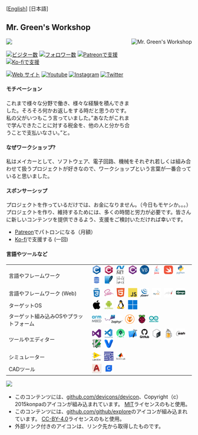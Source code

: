 [[English](README.md#readme)] [日本語]

## Mr. Green's Workshop

[<img align="right" height="250" alt="Mr. Green's Workshop" src="https://avatars.githubusercontent.com/u/76992231?v=4" />](README-jp.md#readme)

[<img width="450" src="https://github-readme-stats.vercel.app/api?username=MrGreensWorkshop&show_icons=true&hide_border=true">](README-jp.md#readme)

[![ビジター数](https://visitor-badge.laobi.icu/badge?page_id=MrGreensWorkshop.MrGreensWorkshop)](README-jp.md#readme)
[![フォロワー数](https://img.shields.io/github/followers/MrGreensWorkshop?label=Followers&style=badge)](README-jp.md#readme)
[![Patreonで支援](https://shields.io/badge/Patreon-Tip%20me-blue?logo=Patreon)](https://patreon.com/MrGreenWorkshop "Patreonで支援")
[![Ko-fiで支援](https://shields.io/badge/Ko--fi-Tip%20me-blue?logo=kofi)](https://www.ko-fi.com/MrGreenWorkshop "Ko-fiで支援")

[![Web サイト](https://shields.io/badge/MrGreensWorkshop.com-gray)](https://www.mrgreensworkshop.com/ja "MrGreensWorkshop.com")
[![Youtube](https://shields.io/badge/Youtube-gray?logo=youtube)](https://www.youtube.com/channel/UCdqu4izMniyz_WOCp-OO0uQ)
[![Instagram](https://shields.io/badge/instagram-gray?logo=Instagram)](https://www.instagram.com/mrgreenworkshop)
[![Twitter](https://shields.io/badge/Twitter-gray?logo=twitter)](https://twitter.com/MrGreenWrkshop)

#### モチベーション

これまで様々な分野で働き、様々な経験を積んできました。そろそろ何かお返しをする時だと思うのです。私の父がいつもこう言っていました。”あなたがこれまで学んできたことに対する税金を、他の人と分かち合うことで支払いなさい。”と。

#### なぜワークショップ?

私はメイカーとして、ソフトウェア、電子回路、機械をそれぞれ若しくは組み合わせて扱うプロジェクトが好きなので、ワークショップという言葉が一番合っていると思いました。

#### スポンサーシップ

プロジェクトを作っているだけでは、お金になりません。（今日もモヤシか。。。）プロジェクトを作り、維持するためには、多くの時間と労力が必要です。皆さんに新しいコンテンツを提供できるよう、支援をご検討いただければ幸いです。

- [Patreon](https://patreon.com/MrGreenWorkshop "パトロンになる")でパトロンになる（月額）
- [Ko-fi](https://www.ko-fi.com/MrGreenWorkshop "Patreonで支援")で支援する (一回)

#### 言語やツールなど

|  |  |
| :------ | ------------------ |
| 言語やフレームワーク | [<img src="icons/github/devicons-devicon/c-original.svg" title="C" alt="C" width="25" height="25"/>](README-jp.md#言語やツールなど)&nbsp; [<img src="icons/github/devicons-devicon/cplusplus-original.svg" title="C++" alt="C++" width="25" height="25"/>](README-jp.md#言語やツールなど)&nbsp; [<img src="icons/github/devicons-devicon/dot-net-original-wordmark.svg" title=".NET" alt=".NET" width="25" height="25"/>](README-jp.md#言語やツールなど)&nbsp; [<img src="icons/github/devicons-devicon/csharp-original.svg" title="C#" alt="C#" width="25" height="25"/>](README-jp.md#言語やツールなど)&nbsp; [<img src="icons/github/github-explore/visual-basic.png" title="Visual Basic" alt="Visual Basic" width="25" height="25"/>](README-jp.md#言語やツールなど)&nbsp; [<img src="icons/github/devicons-devicon/java-original-wordmark.svg" title="Java" alt="Java" width="25" height="25"/>](README-jp.md#言語やツールなど)&nbsp; [<img src="icons/github/devicons-devicon/swift-original.svg" title="Swift" alt="Swift" width="25" height="25"/>](README-jp.md#言語やツールなど)&nbsp; [<img src="icons/github/devicons-devicon/python-original-wordmark.svg" title="python" alt="python" width="25" height="25"/>](README-jp.md#言語やツールなど)&nbsp; [<img src="icons/github/github-explore/sql.png" title="SQL"  alt="SQL" width="25" height="25"/>](README-jp.md#言語やツールなど)&nbsp; [<img src="icons/github/github-explore/sqlite.png" title="SQLite"  alt="SQLite" width="25" height="25"/>](README-jp.md#言語やツールなど)&nbsp; [<img src="icons/mine/ladder_logic.png" title="Ladder Logic" alt="Ladder Logic" width="25" height="25"/>](README-jp.md#言語やツールなど)&nbsp; |
| 言語やフレームワーク (Web) | [<img src="icons/github/devicons-devicon/css3-plain-wordmark.svg" title="CSS3" alt="CSS" width="25" height="25"/>](README-jp.md#言語やツールなど)&nbsp; [<img src="icons/github/devicons-devicon/sass-original.svg" title="SASS" alt="SASS" width="25" height="25"/>](README-jp.md#言語やツールなど)&nbsp; [<img src="icons/github/devicons-devicon/html5-original.svg" title="HTML5" alt="HTML" width="25" height="25"/>](README-jp.md#言語やツールなど)&nbsp; [<img src="icons/github/devicons-devicon/javascript-original.svg" title="JavaScript" alt="JavaScript" width="25" height="25"/>](README-jp.md#言語やツールなど)&nbsp; [<img src="icons/github/devicons-devicon/jquery-original-wordmark.svg" title="Jquery" alt="Jquery" width="25" height="25"/>](README-jp.md#言語やツールなど)&nbsp; [<img src="icons/github/github-explore/mysql.png" title="MySQL"  alt="MySQL" width="25" height="25"/>](README-jp.md#言語やツールなど)&nbsp; [<img src="icons/github/github-explore/jekyll.png" title="jekyll" alt="jekyll" width="25" height="25"/>](README-jp.md#言語やツールなど)&nbsp; [<img src="icons/github/devicons-devicon/django-original.svg" title="Django" alt="Django" width="25" height="25"/>](README-jp.md#言語やツールなど)&nbsp;|
| ターゲットOS | [<img src="icons/github/devicons-devicon/apple-original.svg" title="iOS" alt="iOS" width="25" height="25"/>](README-jp.md#言語やツールなど)&nbsp; [<img src="icons/github/devicons-devicon/android-plain-wordmark.svg" title="Android" alt="Android" width="25" height="25"/>](README-jp.md#言語やツールなど)&nbsp; [<img src="icons/github/devicons-devicon/linux-original.svg" title="Linux" alt="Linux" width="25" height="25"/>](README-jp.md#言語やツールなど)&nbsp; [<img src="icons/github/github-explore/windows.png" title="MS Windows" alt="MS Windows" width="25" height="25"/>](README-jp.md#言語やツールなど)&nbsp; |
| ターゲット組み込みOSやプラットフォーム | <a href="https://github.com/ARMmbed"><img src="icons/external/arm-mbed.jpg" title="Arm Mbed OS" alt="Arm Mbed OS" width="25" height="25"/></a>&nbsp; <a href="https://www.zephyrproject.org/"><img src="icons/external/zephyr-logo1.png" title="Zephyr OS" alt="Zephyr OS" width="50" height="25"/></a>&nbsp; <a href="https://github.com/platformio"><img src="icons/external/platformio-logo.png" title="PlatformIO" alt="PlatformIO" width="25" height="25"/></a>&nbsp; [<img src="icons/github/devicons-devicon/raspberrypi-original.svg" title="Raspberry Pi" alt="Raspberry Pi" width="25" height="25"/>](README-jp.md#言語やツールなど)&nbsp; [<img src="icons/github/devicons-devicon/arduino-original-wordmark.svg" title="Arduino" alt="Arduino" width="25" height="25"/>](README-jp.md#言語やツールなど)&nbsp;|
| ツールやエディター | [<img src="icons/github/devicons-devicon/visualstudio-plain.svg" title="Visual Studio" alt="Visual Studio" width="25" height="25"/>](README-jp.md#言語やツールなど)&nbsp; [<img src="icons/github/devicons-devicon/vscode-original-wordmark.svg" title="VS Code" alt="VS Code" width="25" height="25"/>](README-jp.md#言語やツールなど)&nbsp; [<img src="icons/github/github-explore/android-studio.png" title="Android Studio" alt="Android Studio" width="25" height="25"/>](README-jp.md#言語やツールなど)&nbsp; [<img src="icons/github/github-explore/xcode.png" title="Xcode" alt="Xcode" width="25" height="25"/>](README-jp.md#言語やツールなど)&nbsp; [<img src="icons/github/devicons-devicon/github-original-wordmark.svg" title="Github" alt="Github" width="25" height="25"/>](README-jp.md#言語やツールなど)&nbsp; [<img src="icons/github/devicons-devicon/bash-original.svg" title="bash"  alt="bash" width="25" height="25"/>](README-jp.md#言語やツールなど)&nbsp; [<img src="icons/github/github-explore/homebrew.png" title="Homebrew"  alt="Homebrew" width="25" height="25"/>](README-jp.md#言語やツールなど)&nbsp; [<img src="icons/github/devicons-devicon/ssh-original-wordmark.svg" title="ssh"  alt="ssh" width="25" height="25"/>](README-jp.md#言語やツールなど)&nbsp; [<img src="icons/github/devicons-devicon/vim-original.svg" title="Vim"  alt="Vim" width="25" height="25"/>](README-jp.md#言語やツールなど)&nbsp; [<img src="icons/github/devicons-devicon/vagrant-original.svg" title="Vagrant"  alt="Vagrant" width="25" height="25"/>](README-jp.md#言語やツールなど)&nbsp; |
| シミュレーター | [<img src="icons/github/devicons-devicon/labview-original-wordmark.svg" title="NI Labview" alt="NI Labview" width="25" height="25"/>](README-jp.md#言語やツールなど)&nbsp; <a href="https://www.ni.com/en-us/support/downloads/software-products/download.multisim.html#312060"><img src="icons/external/multisim.webp" title="NI Multisim" alt="NI Multisim" width="25" height="25"/></a>&nbsp; [<img src="icons/github/github-explore/matlab.png" title="MATLAB" alt="MATLAB" width="25" height="25"/>](README-jp.md#言語やツールなど)&nbsp; |
| CADツール | <a href="https://www.autodesk.com/products/autocad/overview?term=1-YEAR&tab=subscription"><img src="icons/external/autocad-2017-badge-75x75.png" title="AutoCAD" alt="AutoCAD" width="25" height="25"/></a>&nbsp; <a href="https://github.com/Ultimaker/Cura/"><img src="icons/external/cura-128.png" title="Ultimaker Cura" alt="Ultimaker  Cura" width="25" height="25"/></a>&nbsp; |

[<img src="https://github-readme-stats.vercel.app/api/top-langs/?username=MrGreensWorkshop&hide=php&theme=default" />](README-jp.md#readme)

- このコンテンツには、[github.com/devicons/devicon](https://github.com/devicons/devicon)、Copyright（c）2015konpaのアイコンが組み込まれています。 [MIT](https://opensource.org/licenses/MIT)ライセンスのもと使用。
- このコンテンツには、[github.com/github/explore](https://github.com/github/explore)のアイコンが組み込まれています。 [CC-BY-4.0](https://creativecommons.org/licenses/by/4.0/)ライセンスのもと使用。
- 外部リンク付きのアイコンは、リンク先から取得したものです。
